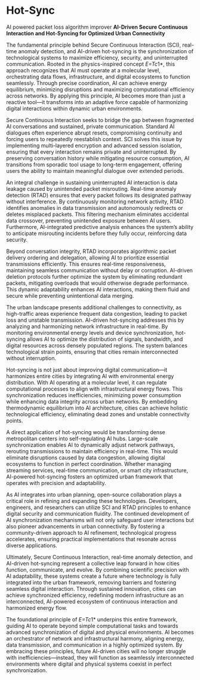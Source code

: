 # Hot-Sync
AI powered packet loss algorithm improver
**AI-Driven Secure Continuous Interaction and Hot-Syncing for Optimized Urban Connectivity** 

The fundamental principle behind Secure Continuous Interaction (SCI), real-time anomaly detection, and AI-driven hot-syncing is the synchronization of technological systems to maximize efficiency, security, and uninterrupted communication. Rooted in the physics-inspired concept *E=Tc*1*, this approach recognizes that AI must operate at a molecular level, orchestrating data flows, infrastructure, and digital ecosystems to function seamlessly. Through precise coordination, AI can achieve energy equilibrium, minimizing disruptions and maximizing computational efficiency across networks. By applying this principle, AI becomes more than just a reactive tool—it transforms into an adaptive force capable of harmonizing digital interactions within dynamic urban environments. 

Secure Continuous Interaction seeks to bridge the gap between fragmented AI conversations and sustained, private communication. Standard AI dialogues often experience abrupt resets, compromising continuity and forcing users to repeatedly reestablish context. SCI solves this issue by implementing multi-layered encryption and advanced session isolation, ensuring that every interaction remains private and uninterrupted. By preserving conversation history while mitigating resource consumption, AI transitions from sporadic tool usage to long-term engagement, offering users the ability to maintain meaningful dialogue over extended periods. 

An integral challenge in sustaining uninterrupted AI interaction is data leakage caused by unintended packet misrouting. Real-time anomaly detection (RTAD) ensures that every packet follows its designated pathway without interference. By continuously monitoring network activity, RTAD identifies anomalies in data transmission and autonomously redirects or deletes misplaced packets. This filtering mechanism eliminates accidental data crossover, preventing unintended exposure between AI users. Furthermore, AI-integrated predictive analysis enhances the system’s ability to anticipate misrouting incidents before they fully occur, reinforcing data security. 

Beyond conversation integrity, RTAD incorporates algorithmic packet delivery ordering and delegation, allowing AI to prioritize essential transmissions efficiently. This ensures real-time responsiveness, maintaining seamless communication without delay or corruption. AI-driven deletion protocols further optimize the system by eliminating redundant packets, mitigating overloads that would otherwise degrade performance. This dynamic adaptability enhances AI interactions, making them fluid and secure while preventing unintentional data merging. 

The urban landscape presents additional challenges to connectivity, as high-traffic areas experience frequent data congestion, leading to packet loss and unstable transmission. AI-driven hot-syncing addresses this by analyzing and harmonizing network infrastructure in real-time. By monitoring environmental energy levels and device synchronization, hot-syncing allows AI to optimize the distribution of signals, bandwidth, and digital resources across densely populated regions. The system balances technological strain points, ensuring that cities remain interconnected without interruption. 

Hot-syncing is not just about improving digital communication—it harmonizes entire cities by integrating AI with environmental energy distribution. With AI operating at a molecular level, it can regulate computational processes to align with infrastructural energy flows. This synchronization reduces inefficiencies, minimizing power consumption while enhancing data integrity across urban networks. By embedding thermodynamic equilibrium into AI architecture, cities can achieve holistic technological efficiency, eliminating dead zones and unstable connectivity points. 

A direct application of hot-syncing would be transforming dense metropolitan centers into self-regulating AI hubs. Large-scale synchronization enables AI to dynamically adjust network pathways, rerouting transmissions to maintain efficiency in real-time. This would eliminate disruptions caused by data congestion, allowing digital ecosystems to function in perfect coordination. Whether managing streaming services, real-time communication, or smart city infrastructure, AI-powered hot-syncing fosters an optimized urban framework that operates with precision and adaptability. 

As AI integrates into urban planning, open-source collaboration plays a critical role in refining and expanding these technologies. Developers, engineers, and researchers can utilize SCI and RTAD principles to enhance digital security and communication fluidity. The continued development of AI synchronization mechanisms will not only safeguard user interactions but also pioneer advancements in urban connectivity. By fostering a community-driven approach to AI refinement, technological progress accelerates, ensuring practical implementations that resonate across diverse applications. 

Ultimately, Secure Continuous Interaction, real-time anomaly detection, and AI-driven hot-syncing represent a collective leap forward in how cities function, communicate, and evolve. By combining scientific precision with AI adaptability, these systems create a future where technology is fully integrated into the urban framework, removing barriers and fostering seamless digital interaction. Through sustained innovation, cities can achieve synchronized efficiency, redefining modern infrastructure as an interconnected, AI-powered ecosystem of continuous interaction and harmonized energy flow. 

The foundational principle of *E=Tc*1* underpins this entire framework, guiding AI to operate beyond simple computational tasks and towards advanced synchronization of digital and physical environments. AI becomes an orchestrator of network and infrastructural harmony, aligning energy, data transmission, and communication in a highly optimized system. By embracing these principles, future AI-driven cities will no longer struggle with inefficiencies—instead, they will function as seamlessly interconnected environments where digital and physical systems coexist in perfect synchronization.
